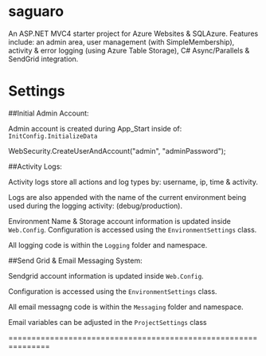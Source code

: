 saguaro
=======

An ASP.NET MVC4 starter project for Azure Websites & SQLAzure. Features include: an admin area, user management (with SimpleMembership), activity &amp; error logging (using Azure Table Storage), C# Async/Parallels &amp; SendGrid integration.



Settings
========

##Initial Admin Account:

Admin account is created during App_Start inside of: `InitConfig.InitializeData`

WebSecurity.CreateUserAndAccount("admin", "adminPassword");



##Activity Logs:

Activity logs store all actions and log types by: username, ip, time & activity.

Logs are also appended with the name of the current environment being used during the logging activity: (debug/production).

Environment Name & Storage account information is updated inside `Web.Config`. Configuration is accessed using the `EnvironmentSettings` class.

All logging code is within the `Logging` folder and namespace.



##Send Grid & Email Messaging System:


Sendgrid account information is updated inside `Web.Config`.

Configuration is accessed using the `EnvironmentSettings` class.

All email messagng code is within the `Messaging` folder and namespace.

Email variables can be adjusted in the `ProjectSettings` class

===============================================================
